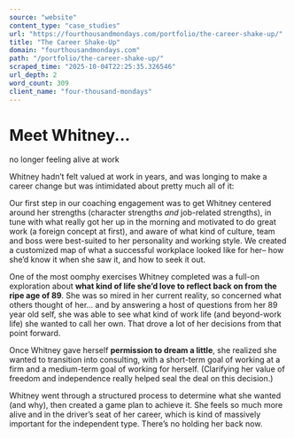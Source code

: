 ```yaml
---
source: "website"
content_type: "case_studies"
url: "https://fourthousandmondays.com/portfolio/the-career-shake-up/"
title: "The Career Shake-Up"
domain: "fourthousandmondays.com"
path: "/portfolio/the-career-shake-up/"
scraped_time: "2025-10-04T22:25:35.326546"
url_depth: 2
word_count: 309
client_name: "four-thousand-mondays"
---
```


# Meet Whitney...

no longer feeling alive at work

Whitney hadn’t felt valued at work in years, and was longing to make a career change but was intimidated about pretty much all of it:

Our first step in our coaching engagement was to get Whitney centered around her strengths (character strengths _and_ job-related strengths), in tune with what really got her up in the morning and motivated to do great work (a foreign concept at first), and aware of what kind of culture, team and boss were best-suited to her personality and working style. We created a customized map of what a successful workplace looked like for her– how she’d know it when she saw it, and how to seek it out.

One of the most oomphy exercises Whitney completed was a full-on exploration about **what kind of life she’d love to reflect back on from the ripe age of 89**. She was so mired in her current reality, so concerned what others thought of her… and by answering a host of questions from her 89 year old self, she was able to see what kind of work life (and beyond-work life) she wanted to call her own. That drove a lot of her decisions from that point forward.

Once Whitney gave herself **permission to dream a little**, she realized she wanted to transition into consulting, with a short-term goal of working at a firm and a medium-term goal of working for herself. (Clarifying her value of freedom and independence really helped seal the deal on this decision.)

Whitney went through a structured process to determine what she wanted (and why), then created a game plan to achieve it. She feels so much more alive and in the driver’s seat of her career, which is kind of massively important for the independent type. There’s no holding her back now.